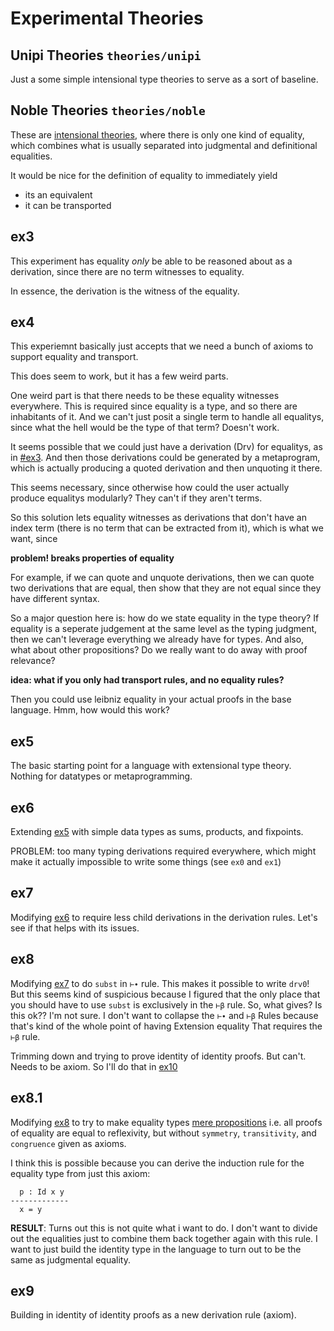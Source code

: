 # Experimental Theories

## Unipi Theories `theories/unipi`

Just a some simple intensional type theories to serve as a sort of baseline.

## Noble Theories `theories/noble`

These are [intensional theories](https://ncatlab.org/nlab/show/intensional+type+theory), where there is only one kind of equality, which combines what is usually separated into judgmental and definitional equalities.

It would be nice for the definition of equality to immediately yield
  - its an equivalent
  - it can be transported

## ex3

This experiment has equality _only_ be able to be reasoned about as a derivation, since there are no term witnesses to equality.

In essence, the derivation is the witness of the equality.

## ex4

This experiemnt basically just accepts that we need a bunch of axioms to support
equality and transport.

This does seem to work, but it has a few weird parts.

One weird part is that there needs to be these equality witnesses everywhere.
This is required since equality is a type, and so there are inhabitants of it. 
And we can't just posit a single term to handle all equalitys, since what the hell would be the type of that term? Doesn't work.

It seems possible that we could just have a derivation (Drv) for equalitys, as in [#ex3](#ex3).
And then those derivations could be generated by a metaprogram, which is actually producing a quoted derivation and then unquoting it there.

This seems necessary, since otherwise how could the user actually produce equalitys modularly? They can't if they aren't terms.

So this solution lets equality witnesses as derivations that don't have an index term (there is no term that can be extracted from it), which is what we want, since 

**problem! breaks properties of equality**

For example, if we can quote and unquote derivations, then we can quote two derivations that are equal, then show that they are not equal since they have different syntax.

So a major question here is: how do we state equality in the type theory?
If equality is a seperate judgement at the same level as the typing judgment, then we can't leverage everything we already have for types.
And also, what about other propositions? Do we really want to do away with proof relevance?

**idea: what if you only had transport rules, and no equality rules?**

Then you could use leibniz equality in your actual proofs in the base language. Hmm, how would this work?

## ex5

The basic starting point for a language with extensional type theory.
Nothing for datatypes or metaprogramming.

## ex6

Extending [ex5](#ex5) with simple data types as sums, products, and fixpoints.

PROBLEM: too many typing derivations required everywhere, which might make it actually impossible to write some things (see `ex0` and `ex1`)

## ex7

Modifying [ex6](#ex6) to require less child derivations in the derivation rules.
Let's see if that helps with its issues.

## ex8

Modifying [ex7](#ex7) to do `subst` in `⊢∙` rule. This makes it possible to write `drv0`!
But this seems kind of suspicious because I figured that the only place that you should have to use `subst` is exclusively in the `⊢β` rule.
So, what gives? Is this ok?? I'm not sure.
I don't want to collapse the `⊢∙` and `⊢β` Rules because that's kind of the whole point of having Extension equality That requires the `⊢β` rule.

Trimming down and trying to prove identity of identity proofs. But can't. Needs to be axiom. So I'll do that in [ex10](#ex10)

## ex8.1

Modifying [ex8](#ex8) to try to make equality types [mere propositions](https://ncatlab.org/nlab/show/mere+proposition) i.e. all proofs of equality are equal to reflexivity, but without `symmetry`, `transitivity`, and `congruence` given as axioms.

I think this is possible because you can derive the induction rule for the equality type from just this axiom:

```
  p : Id x y
-------------
  x = y
```

**RESULT**: Turns out this is not quite what i want to do. I don't want to divide out the equalities just to combine them back together again with this rule. I want to just build the identity type in the language to turn out to be the same as judgmental equality.

## ex9

Building in identity of identity proofs as a new derivation rule (axiom).